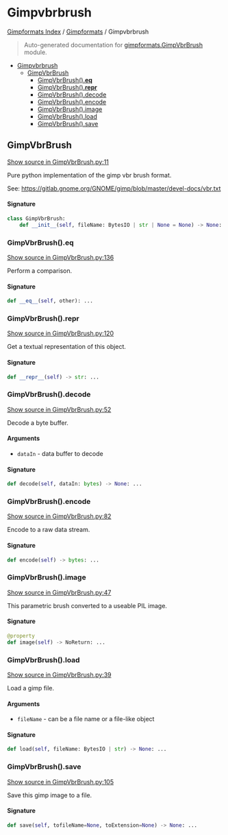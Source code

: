 # Gimpvbrbrush

[Gimpformats Index](../README.md#gimpformats-index) / [Gimpformats](./index.md#gimpformats) / Gimpvbrbrush

> Auto-generated documentation for [gimpformats.GimpVbrBrush](../../../gimpformats/GimpVbrBrush.py) module.

- [Gimpvbrbrush](#gimpvbrbrush)
  - [GimpVbrBrush](#gimpvbrbrush)
    - [GimpVbrBrush().__eq__](#gimpvbrbrush()__eq__)
    - [GimpVbrBrush().__repr__](#gimpvbrbrush()__repr__)
    - [GimpVbrBrush().decode](#gimpvbrbrush()decode)
    - [GimpVbrBrush().encode](#gimpvbrbrush()encode)
    - [GimpVbrBrush().image](#gimpvbrbrush()image)
    - [GimpVbrBrush().load](#gimpvbrbrush()load)
    - [GimpVbrBrush().save](#gimpvbrbrush()save)

## GimpVbrBrush

[Show source in GimpVbrBrush.py:11](../../../gimpformats/GimpVbrBrush.py#L11)

Pure python implementation of the gimp vbr brush format.

See:
 https://gitlab.gnome.org/GNOME/gimp/blob/master/devel-docs/vbr.txt

#### Signature

```python
class GimpVbrBrush:
    def __init__(self, fileName: BytesIO | str | None = None) -> None: ...
```

### GimpVbrBrush().__eq__

[Show source in GimpVbrBrush.py:136](../../../gimpformats/GimpVbrBrush.py#L136)

Perform a comparison.

#### Signature

```python
def __eq__(self, other): ...
```

### GimpVbrBrush().__repr__

[Show source in GimpVbrBrush.py:120](../../../gimpformats/GimpVbrBrush.py#L120)

Get a textual representation of this object.

#### Signature

```python
def __repr__(self) -> str: ...
```

### GimpVbrBrush().decode

[Show source in GimpVbrBrush.py:52](../../../gimpformats/GimpVbrBrush.py#L52)

Decode a byte buffer.

#### Arguments

- `dataIn` - data buffer to decode

#### Signature

```python
def decode(self, dataIn: bytes) -> None: ...
```

### GimpVbrBrush().encode

[Show source in GimpVbrBrush.py:82](../../../gimpformats/GimpVbrBrush.py#L82)

Encode to a raw data stream.

#### Signature

```python
def encode(self) -> bytes: ...
```

### GimpVbrBrush().image

[Show source in GimpVbrBrush.py:47](../../../gimpformats/GimpVbrBrush.py#L47)

This parametric brush converted to a useable PIL image.

#### Signature

```python
@property
def image(self) -> NoReturn: ...
```

### GimpVbrBrush().load

[Show source in GimpVbrBrush.py:39](../../../gimpformats/GimpVbrBrush.py#L39)

Load a gimp file.

#### Arguments

- `fileName` - can be a file name or a file-like object

#### Signature

```python
def load(self, fileName: BytesIO | str) -> None: ...
```

### GimpVbrBrush().save

[Show source in GimpVbrBrush.py:105](../../../gimpformats/GimpVbrBrush.py#L105)

Save this gimp image to a file.

#### Signature

```python
def save(self, tofileName=None, toExtension=None) -> None: ...
```
